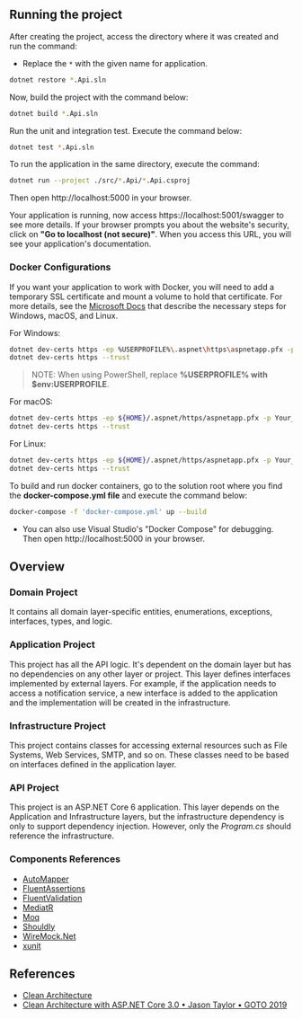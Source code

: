 ## Running the project

After creating the project, access the directory where it was created and run the command:

- Replace the `*` with the given name for application.

```bash
dotnet restore *.Api.sln
```

Now, build the project with the command below:

```bash
dotnet build *.Api.sln
```

Run the unit and integration test. Execute the command below:

```bash
dotnet test *.Api.sln
```

To run the application in the same directory, execute the command:

```bash
dotnet run --project ./src/*.Api/*.Api.csproj
```

Then open http://localhost:5000 in your browser.

Your application is running, now access https://localhost:5001/swagger to see more details.
If your browser prompts you about the website's security, click on **"Go to localhost (not secure)"**.  When you access this URL, you will see your application's documentation.

### Docker Configurations

If you want your application to work with Docker, you will need to add a temporary SSL certificate and mount a volume to hold that certificate.
For more details, see the [Microsoft Docs](https://docs.microsoft.com/en-us/aspnet/core/security/docker-https?view=aspnetcore-6.0) that describe the necessary steps for Windows, macOS, and Linux.

For Windows:

```bash
dotnet dev-certs https -ep %USERPROFILE%\.aspnet\https\aspnetapp.pfx -p Your_password123
dotnet dev-certs https --trust
```

> NOTE: When using PowerShell, replace **%USERPROFILE% with $env:USERPROFILE**.

For macOS:
```bash
dotnet dev-certs https -ep ${HOME}/.aspnet/https/aspnetapp.pfx -p Your_password123
dotnet dev-certs https --trust
```

For Linux:
```bash
dotnet dev-certs https -ep ${HOME}/.aspnet/https/aspnetapp.pfx -p Your_password123
dotnet dev-certs https --trust
```

To build and run docker containers, go to the solution root where you find the **docker-compose.yml file** and execute the command below:

 ```bash
 docker-compose -f 'docker-compose.yml' up --build
 ```

- You can also use Visual Studio's "Docker Compose" for debugging. Then open http://localhost:5000 in your browser.


## Overview

### Domain Project

It contains all domain layer-specific entities, enumerations, exceptions, interfaces, types, and logic.

### Application Project

This project has all the API logic. It's dependent on the domain layer but has no dependencies on any other layer or project. This layer defines interfaces implemented by external layers. For example, if the application needs to access a notification service, a new interface is added to the application and the implementation will be created in the infrastructure.

### Infrastructure Project

This project contains classes for accessing external resources such as File Systems, Web Services, SMTP, and so on. These classes need to be based on interfaces defined in the application layer.

### API Project

This project is an ASP.NET Core 6 application. This layer depends on the Application and Infrastructure layers, but the infrastructure dependency is only to support dependency injection. However, only the *Program.cs* should reference the infrastructure.

### Components References

- [AutoMapper](https://automapper.org/)
- [FluentAssertions](https://github.com/fluentassertions/fluentassertions)
- [FluentValidation](https://fluentvalidation.net/)
- [MediatR](https://github.com/jbogard/MediatR)
- [Moq](https://github.com/moq/moq4)
- [Shouldly](https://github.com/shouldly/shouldly)
- [WireMock.Net](https://github.com/WireMock-Net/WireMock.Net)
- [xunit](https://github.com/xunit/xunit)

## References
- [Clean Architecture](https://www.zup.com.br/blog/clean-architecture-arquitetura-limpa)
- [Clean Architecture with ASP.NET Core 3.0 • Jason Taylor • GOTO 2019](https://www.youtube.com/watch?v=dK4Yb6-LxAk)